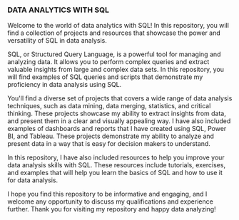 ### DATA ANALYTICS WITH SQL

Welcome to the world of data analytics with SQL! In this repository, you will find a collection of projects and resources that showcase the power and versatility of SQL in data analysis.

SQL, or Structured Query Language, is a powerful tool for managing and analyzing data. It allows you to perform complex queries and extract valuable insights from large and complex data sets. In this repository, you will find examples of SQL queries and scripts that demonstrate my proficiency in data analysis using SQL.

You'll find a diverse set of projects that covers a wide range of data analysis techniques, such as data mining, data merging, statistics, and critical thinking. These projects showcase my ability to extract insights from data, and present them in a clear and visually appealing way. I have also included examples of dashboards and reports that I have created using SQL, Power BI, and Tableau. These projects demonstrate my ability to analyze and present data in a way that is easy for decision makers to understand.

In this repository, I have also included resources to help you improve your data analysis skills with SQL. These resources include tutorials, exercises, and examples that will help you learn the basics of SQL and how to use it for data analysis.

I hope you find this repository to be informative and engaging, and I welcome any opportunity to discuss my qualifications and experience further. Thank you for visiting my repository and happy data analyzing!
